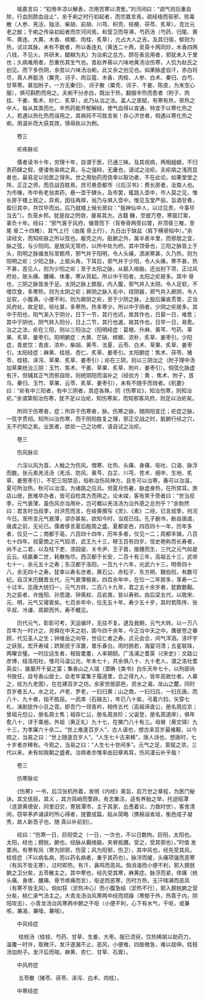 <!-- { "loadSidebar": true } -->
　　喻嘉言曰：“初用辛凉以解表，次用苦寒以清里。”刘河间曰：“调气则后重自除，行血则脓血自止”，余于痢之时行初起者，而宗嘉言焉，疏经络而驱邪，败毒散（人参、羌活、独活、柴胡、前胡、川芎、枳壳、桔梗、茯苓、炙草），克壮元老之猷；于痢之传染初起者而宗河间焉，和营卫而导滞，芍药汤（芍药、归尾、黄芩、黄连、大黄、木香、槟榔、肉桂、炙草），允占大人之吉。及其归宿，郁则为热，试诊其脉，未有不数者，所以香连丸（黄连二十两，吴萸十两同炒，木香四两八钱，不见火，共研末，醋糊为丸）为治痢之总方。顾在表忌用者，邪犹未入于里也；久病难用者，恐重伤其生气也。昔赵养葵以六味地黄汤治伤寒，人饥为赵氏之创见。而下多伤阴，余尝以六味汤治痢，此又余之创见也。如果脉虚自汗，赤白将尽，真人养脏汤（粟壳、诃子、肉豆蔻、木香、肉桂、人参、白术、秦归、白芍、甘草寒。甚加附子，一方无秦归）、诃子散（粟壳、诃子、干姜、陈皮，为末空心服），俱可斟酌而用之。夫痢不分赤白，既出于热，翻服辛热而愈者（附子、肉挂、干姜、焦术、砂仁、炙草），此乃从治之法。盖人之禀赋，有寒有热，邪热之中人，每从其类而化。辛热药能开郁解结，使气血得以宣通，特宜于以寒化热之人，若遇以热化热而误用之，其祸将不可胜言矣！存心济世者，倘遇以寒化热之痢，用温补而大获其效，慎毋执以为例。

　　卷三

　　疟疾脉论

　　儒者读书十年，穷理十年，自谓于医，已通三昧。及其视病，两相龃龉，不归责药肆之假，便诿咎染病之真，与之强辩，无庸也，请试之治疟。夫疟病之浅而显者也，最易足以验医之得失。世之用劫药而侥幸以取功者，不在此论。如果堂堂之阵，正正之师，而百战百胜焉，庶可悬壶都市（《后汉书》：费长房者，汝南人也。为市椽，市中有老翁卖药，悬一壶于肆头，及市罢，辄跳入壶中，市人莫之见，惟长房于楼上观之，异焉，因往再拜，翁乃与俱入壶中。惟见玉堂严丽，旨酒甘肴，盈衍其中，共饮毕而出。后乃就楼上候长房曰：“我神仙中人，以过见责，今事毕当去”）。负笼乡邦。犹是投之罔效，屡易其方。古籍 糠，空披万卷，寒窗灯案，辜负十年。经曰：“邪气客于风府，循膂而下（背脊骨两旁曰膂，并顶骨三椎，至尾 骨二十四椎），其气上行（由尾 骨上行），九日出于缺盆（肩下横骨陷中）。”余读经文，而知疟脉之所以弦也。躯壳之内，脏腑之外，属半表半里，而邪居之宜，脉之弦，与少阳同。是放风无常府，以所中处为府。其中顶骨也，三阳之脉皆上于头，阳明之脉循发际至额颅，邪气并于阳明，令人头痛，洒淅寒甚，久乃热，则为阳明之疟；少阳之脉，上抵头角，下耳后，邪气并于少阳，令人头痛，寒不甚，热不甚，恶见人，则为少阳之疟；至于太阳之脉，从巅入络脑，还出别下项，正过风府处，故头痛、腰痛、体重，寒从背起。所以中于阳者，太阳之疟居多。其中 骨也，三阴之脉皆发于足。太阴之脉上膝股，内入腹，邪气并入太阴，令人足软，不嗜饮食，多寒热，则为太阴之疟；厥阴之脉入毛中，绕阴器，邪气并入厥阴，令人足软，小腹满，小便不利，则为厥阴之疟，至于少阴之脉，上股后廉直贯膂，正当风府处，故足软，呕吐甚，多寒热，热多寒少。所以中于阴者，少阴之疟居多。其中于阳也，阳气渐入于阴分，日下一节，其行也迟，故其作也，日晏一日，难愈；其中于阴也，阴气转入阳分，日上二节，其行也速，故其作也，日早一日，易愈。治之之法，疟在三阳，则以三阳治之（阳明经症：葛根、升麻、黄芩、芍药、草果、炙草、姜枣引。阳明腑症：大黄、芒硝、槟榔、浓朴、炙草、姜枣引。少阳症，青皮饮：青皮、浓朴、柴胡、黄芩、法夏、云苓、白术、草果、炙草、姜枣引。太阳经症：麻黄、桂枝、杏仁、炙草、姜枣引。太阳腑症：焦术、茯苓、猪苓、桂枝、泽泻、草果、炙草、姜枣引）；疟在三阴，则以三阴治之（附子理中汤加草果统治三阴：玉竹、焦术、干姜、草果、炙草、附片、姜枣引）。倘弦化脉虚有汗，但辅其正气而邪自除，则统阴阳而温补之（经验方：黄 、焦术、附子，首乌、秦归、玉竹、草果、云苓、炙草、姜枣引），未有不随手而效者。《机要》曰：“疟有中三阳者，有中三阴者，其症各殊，同《伤寒论》，知治伤寒，则知治疟。”余谓第知治伤寒，犹不足以治疟，知伤寒矣，而知邪客风府，则足以治疟矣。

　　所同于伤寒者，症；所异于伤寒者，脉。伤寒之脉，随阴阳变迁；疟症之脉，一弦字贯彻。知所以治伤寒，而于阴阳胜复之理，邪正交战之时，脏腑行经之穴，无不灼知之矣。业医者，欲验一己之功修，请自试之治疟。

　　卷三

　　伤风脉论

　　六淫以风为首，人触之为伤风，憎寒、壮热、头痛、身痛、呕吐、口渴、脉浮而数。张元素羌活汤（羌活、防风、黄芩、白芷、川芎、苍术、细辛、生地、炙草、姜葱枣引），不犯三阳禁忌，俗称治伤风神方。且冬可以治寒，春可以治温，夏可所治热，秋可以治湿，为诸路之应兵。但夏月伤暑，脉虚身热，在所禁耳。旅店山居，医难卒办者，皆可自检其方而用之。论未竣，客有笑于旁者曰：“世当叔季，元气衰薄，虽伤风亦当用补，岂可概以羌活汤为治外感之总剂乎？”余勃然曰：君言时当叔季，对洪荒而言，在岐黄撰写《灵》、《素》二经，已言叔季，何况今日。至所言元气衰薄，谬亦甚矣。欲知今时，当观已往。孔子删书，断自唐虞，唐虞之前，无论已。儒者侈言夏后殷周之盛。夏都安邑，四百四十一年，历年多者，仅见一二；商都于亳，六百四十四年，历年多者，仅见一二；周都丰镐，八百七十四年。视夏商之元气较浓，武王九十三，穆王百有四岁。信史艳称而长寿者，尚不止二君，以及柱下吏、漆园叟、关令尹、王子晋，接踵而生，三代之元气如是云云。经嬴秦二世，耗散殆尽。西汉都于长安，二百十有三年，高祖五十三，武帝七十一，余元五十之寿；东汉都于洛阳，一百九十六年，光武六十三，明帝四十八，余无四十之寿。犹幸以寿名世者，黄石公、赤松子、东方朔、魏伯阳，有数可纪。自汉末历魏晋五代，元气衰薄极矣。四百余年中，在位一二年居多，享寿一二十过半。迄唐大统归一，元气方转，二百八十九年，君之五十余岁者，犹数数觏。为之臣者，许旌阳、孙思邈、钟离权、吕岩类，皆以寿称。由后梁五代，以致宋、元、明，元气又寝衰矣。七百余年中，位无五十年，寿少五十岁，其时若陈抟、张平叔、冷谦、周颠而外，寿不概见。

　　历代元气，彰彰可考，天运循环，无往不复。逮及我朝，元气大转。以一万八百年为一时计之，尧舜在中天之初，距今四千余年，今正当中天之中。膺彼苍之眷顾，代见圣人之生；钟维岳之向导，世征仁者之寿。贞元会合，间气浑涵。涤环宇之妖氛，宏开寿域；跻斯民于浑噩，普乐春台。雨时肠若，海宴河清；五星联珠，两曜合璧。一时应运生者，相皆耄耋，人率期颐。广洛浦之耆英（《宋史》：文路公彦博，结洛阳社，惟司马温公光，年未七十，共余俱八十、九十老人，谓之洛社耆英会），屡屡开千叟之宴；集香山之人瑞（潜确《类书》白乐天年七十，以刑部尚书致任，自号香山居士。会老年宴集于履道里，合之得九人，皆年高致仕者。人慕之，绘为九老图），在在建百岁之坊。余家世居邵邑，资水之湄，龙山之麓，同时百岁者五人。水之北，卢老、罗老，一妇归黄；山之南，一妇归吕，一妇氏唐。而八十、九十者，指不胜屈。一武庠（石辑五），年已八十矣，弓着六钧，矢穿七札，演剧犹作小旦之音。即吾门一领青衿，相传五代（高祖谛直公，册名周应京；曾祖元恺公，册名周士隽；祖存仁公，册名周良阶；父诞登，册名周道岸），俱年愈八十，详于乘册。外祖（黄正礼）九十七，在黉门八十有三。母舅（黄文铎）九十三，为孝廉六十余二。“世上难逢百岁人”，古人语也，想古来百岁最难觏，以今观之，当易之曰：“世上随逢百岁人”。“人生七十古来稀”，唐人诗也，想唐时，七十岁者亦稀有。今观之，当易之曰：“人生七十世间多”。元气之足，禀赋之浓，三代以来，未有如我朝之盛者。治病者亦惟率由旧章焉耳，伤风漫云补乎哉！

　　卷三

　　伤寒脉论

　　《伤寒》一书，后汉张机所着，发明《内经》奥旨，启万世之章程，为医门秘诀。其文佶屈，其义 ，其方简峭而警辟。有志集注，适有养胎之举，托迹昭潭（涟源黄德安，同里旧交，寄居潭市，主于其家，怂恿着论，力救时世），客舍清闲，窃举茅庐诵读时所心得者，提要成篇，姑从简略（携稿诣省垣，衡邑成子凝秀，故人新吾子也，随 真以补前刻）。

　　经曰：“伤寒一日，巨阳受之（一日，一次也，不以日数拘。巨阳，太阳也。太阳，经也；膀胱，腑也，经脉从癫络脑，夹脊抵腰。受之，受其邪也）。”时值 发栗冽，有寒有风（寒为阴邪，伤营；风为阳邪，伤卫），其中风也，经先受其风，桂枝症（不以病名病，而以药名病者，重乎其药也）。脉浮而缓，头痛项强而恶寒（有风不皆无寒），过时即热，有汗，鼻鸣而恶风。倘消渴而小便不利，邪入膀胱腑之卫分矣，五苓散主之。其中寒也，经先受其寒，麻黄症。脉浮而紧，体痛（统头痛、身疼、腰痛、骨节疼痛而言），呕逆而恶寒，历时方热，无汗喘满而恶凤（有寒不皆无风）。倘如狂（淤热冲心）而小腹急结（淤热不行），邪入膀胱腑之营分矣，桃仁承气汤主之。大青龙汤治风寒两中经而烦躁（寒郁于外，热蒸于内，阴阳攻击），小青龙汤治风寒两中腑之干呕（小便不利，心下有水气，干呕，或兼咳，兼渴，兼噎，兼喘）。

　　中风经症

　　 桂枝汤（桂枝、芍药、甘草、生姜、大枣。服已须臾，饮热稀粥以助药力，温覆一时许，取微汗。发汗遂漏不止，恶风，小便难，四肢微急，难以屈伸，桂枝汤加附子。发汗后而喘，麻黄、杏仁、甘草、石膏）。

　　中风府症

　　 五苓散（猪苓、茯苓、泽泻、白术、肉桂）。

　　中寒经症

